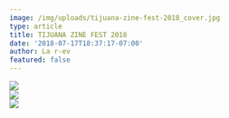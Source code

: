 ```yaml
---
image: /img/uploads/tijuana-zine-fest-2018_cover.jpg
type: article
title: TIJUANA ZINE FEST 2018
date: '2018-07-17T18:37:17-07:00'
author: La r-ev
featured: false
---
```

<div><img src="/img/uploads/TJ_ZF_18_R-EP_1.jpg"></div>

<div><img src="/img/uploads/TJ_ZF_18_R-EP_2.jpg"></div>

<div><img src="/img/uploads/TJ_ZF_18_R-EP_3.jpg"></div>
